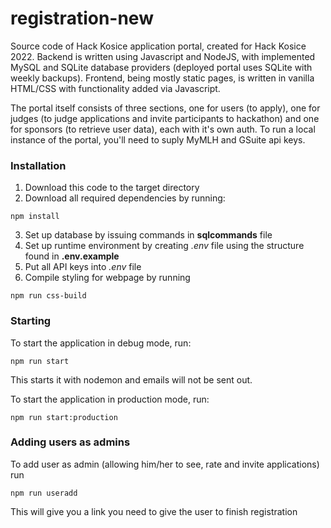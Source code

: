 # registration-new

Source code of Hack Kosice application portal, created for Hack Kosice 2022. Backend is written using Javascript and NodeJS, with implemented MySQL and SQLite database providers (deployed portal uses SQLite with weekly backups). Frontend, being mostly static pages, is written in vanilla HTML/CSS with functionality added via Javascript.

The portal itself consists of three sections, one for users (to apply), one for judges (to judge applications and invite participants to hackathon) and one for sponsors (to retrieve user data), each with it's own auth. To run a local instance of the portal, you'll need to suply MyMLH and GSuite api keys.

### Installation

1. Download this code to the target directory
2. Download all required dependencies by running:
```
npm install
```

3. Set up database by issuing commands in **sqlcommands** file
4. Set up runtime environment by creating *.env* file using the structure found in **.env.example**
5. Put all API keys into *.env* file
6. Compile styling for webpage by running
```
npm run css-build
```

### Starting
To start the application in debug mode, run:
```
npm run start
```
This starts it with nodemon and emails will not be sent out.

To start the application in production mode, run:
```
npm run start:production
```

### Adding users as admins

To add user as admin (allowing him/her to see, rate and invite applications) run
```
npm run useradd
```

This will give you a link you need to give the user to finish registration
